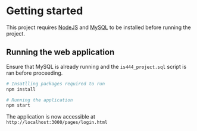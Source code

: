 # Getting started
This project requires [NodeJS](https://nodejs.org/en/download/) and [MySQL](https://www.mysql.com/downloads/) to be installed before running the project.

## Running the web application
Ensure that MySQL is already running and the `is444_project.sql` script is ran before proceeding.

```sh
# Insatlling packages required to run
npm install

# Running the application
npm start
```

The application is now accessible at `http://localhost:3000/pages/login.html`
